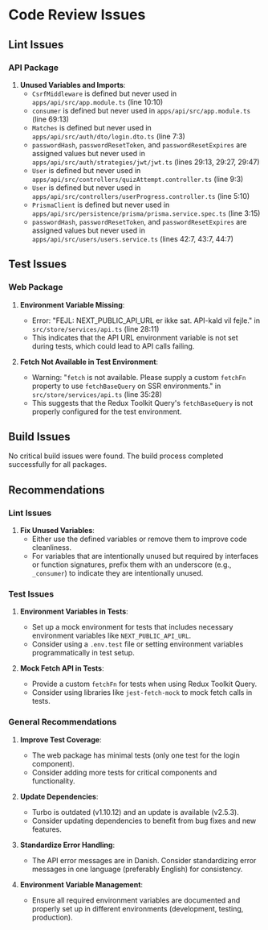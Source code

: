 # Code Review Issues

## Lint Issues

### API Package

1. **Unused Variables and Imports**:
   - `CsrfMiddleware` is defined but never used in `apps/api/src/app.module.ts` (line 10:10)
   - `consumer` is defined but never used in `apps/api/src/app.module.ts` (line 69:13)
   - `Matches` is defined but never used in `apps/api/src/auth/dto/login.dto.ts` (line 7:3)
   - `passwordHash`, `passwordResetToken`, and `passwordResetExpires` are assigned values but never used in `apps/api/src/auth/strategies/jwt/jwt.ts` (lines 29:13, 29:27, 29:47)
   - `User` is defined but never used in `apps/api/src/controllers/quizAttempt.controller.ts` (line 9:3)
   - `User` is defined but never used in `apps/api/src/controllers/userProgress.controller.ts` (line 5:10)
   - `PrismaClient` is defined but never used in `apps/api/src/persistence/prisma/prisma.service.spec.ts` (line 3:15)
   - `passwordHash`, `passwordResetToken`, and `passwordResetExpires` are assigned values but never used in `apps/api/src/users/users.service.ts` (lines 42:7, 43:7, 44:7)

## Test Issues

### Web Package

1. **Environment Variable Missing**:

   - Error: "FEJL: NEXT_PUBLIC_API_URL er ikke sat. API-kald vil fejle." in `src/store/services/api.ts` (line 28:11)
   - This indicates that the API URL environment variable is not set during tests, which could lead to API calls failing.

2. **Fetch Not Available in Test Environment**:
   - Warning: "`fetch` is not available. Please supply a custom `fetchFn` property to use `fetchBaseQuery` on SSR environments." in `src/store/services/api.ts` (line 35:28)
   - This suggests that the Redux Toolkit Query's `fetchBaseQuery` is not properly configured for the test environment.

## Build Issues

No critical build issues were found. The build process completed successfully for all packages.

## Recommendations

### Lint Issues

1. **Fix Unused Variables**:
   - Either use the defined variables or remove them to improve code cleanliness.
   - For variables that are intentionally unused but required by interfaces or function signatures, prefix them with an underscore (e.g., `_consumer`) to indicate they are intentionally unused.

### Test Issues

1. **Environment Variables in Tests**:

   - Set up a mock environment for tests that includes necessary environment variables like `NEXT_PUBLIC_API_URL`.
   - Consider using a `.env.test` file or setting environment variables programmatically in test setup.

2. **Mock Fetch API in Tests**:
   - Provide a custom `fetchFn` for tests when using Redux Toolkit Query.
   - Consider using libraries like `jest-fetch-mock` to mock fetch calls in tests.

### General Recommendations

1. **Improve Test Coverage**:

   - The web package has minimal tests (only one test for the login component).
   - Consider adding more tests for critical components and functionality.

2. **Update Dependencies**:

   - Turbo is outdated (v1.10.12) and an update is available (v2.5.3).
   - Consider updating dependencies to benefit from bug fixes and new features.

3. **Standardize Error Handling**:

   - The API error messages are in Danish. Consider standardizing error messages in one language (preferably English) for consistency.

4. **Environment Variable Management**:
   - Ensure all required environment variables are documented and properly set up in different environments (development, testing, production).
